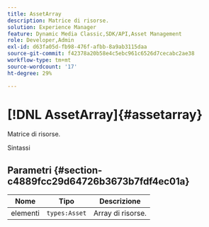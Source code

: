 ```yaml
---
title: AssetArray
description: Matrice di risorse.
solution: Experience Manager
feature: Dynamic Media Classic,SDK/API,Asset Management
role: Developer,Admin
exl-id: d63fa05d-fb98-476f-afbb-8a9ab3115daa
source-git-commit: f42378a20b58e4c5ebc961c6526d7cecabc2ae38
workflow-type: tm+mt
source-wordcount: '17'
ht-degree: 29%

---
```


# [!DNL AssetArray]{#assetarray}

Matrice di risorse.

Sintassi

## Parametri {#section-c4889fcc29d64726b3673b7fdf4ec01a}

| Nome | Tipo | Descrizione |
|---|---|---|
| elementi | `types:Asset` | Array di risorse. |
